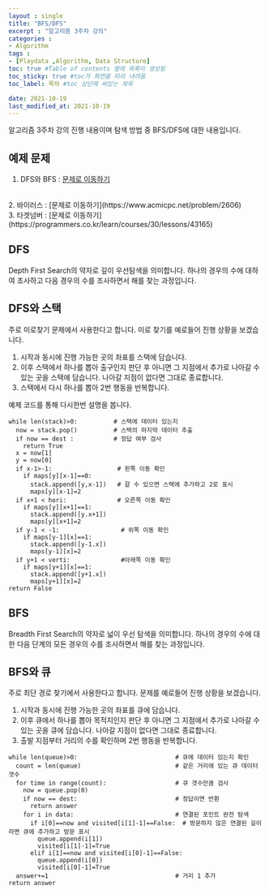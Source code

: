 ```yaml
---
layout : single
title: "BFS/DFS"
excerpt : "알고리즘 3주차 강의"
categories :
- Algorithm
tags :
- [Playdata ,Algorithm, Data Structure]
toc: true #Table of contents 옆에 목록이 생성됨
toc_sticky: true #toc가 화면을 따라 내려옴
toc_label: 목차 #toc 상단에 써있는 제목

date: 2021-10-19
last_modified_at: 2021-10-19
---
```


알고리즘 3주차 강의 진행 내용이며 탐색 방법 중 BFS/DFS에 대한 내용입니다.

## 예제 문제

1. DFS와 BFS : [문제로 이동하기](https://www.acmicpc.net/problem/1260)
<br />
2. 바이러스 : [문제로 이동하기](https://www.acmicpc.net/problem/2606)
<br />
3. 타겟넘버 : [문제로 이동하기](https://programmers.co.kr/learn/courses/30/lessons/43165)

## DFS
Depth First Search의 약자로 깊이 우선탐색을 의미합니다. 하나의 경우의 수에 대하여 조사하고 다음 경우의 수를 조사하면서 해를 찾는 과정입니다.

## DFS와 스택
주로 미로찾기 문제에서 사용한다고 합니다. 미로 찾기를 예로들어 진행 상황을 보겠습니다.
1. 시작과 동시에 진행 가능한 곳의 좌표를 스택에 담습니다.
2. 이후 스택에서 하나를 뽑아 출구인지 판단 후 아니면 그 지점에서 추가로 나아갈 수 있는 곳을 스택에 담습니다. 나아갈 지점이 없다면 그대로 종료합니다.
3. 스택에서 다시 하나를 뽑아 2번 행동을 반복합니다.

예제 코드를 통해 다시한번 설명을 봅니다.
```
while len(stack)>0:          # 스택에 데이터 있는지
  now = stack.pop()          # 스택의 마지막 데이터 추출
  if now == dest :           # 정답 여부 검사
    return True
  x = now[1]
  y = now[0]
  if x-1>-1:                  # 왼쪽 이동 확인
    if maps[y][x-1]==0:
      stack.append([y,x-1])   # 갈 수 있으면 스택에 추가하고 2로 표시
      maps[y][x-1]=2
  if x+1 < hori:              # 오른쪽 이동 확인
    if maps[y][x+1]==1:
      stack.append([y.x+1])
      maps[y][x+1]=2
  if y-1 < -1:                 # 위쪽 이동 확인
    if maps[y-1][x]==1:
      stack.append([y-1.x])
      maps[y-1][x]=2
  if y+1 < verti:              #아래쪽 이동 확인
    if maps[y+1][x]==1:
      stack.append([y+1.x])
      maps[y+1][x]=2
return False
```

## BFS
Breadth First Search의 약자로 넓이 우선 탐색을 의미합니다. 하나의 경우의 수에 대한 다음 단계의 모든 경우의 수를 조사하면서 해를 찾는 과정입니다.

## BFS와 큐
주로 최단 경로 찾기에서 사용한다고 합니다. 문제를 예로들어 진행 상황을 보겠습니다.
1. 시작과 동시에 진행 가능한 곳의 좌표를 큐에 담습니다.
2. 이후 큐에서 하나를 뽑아 목적지인지 판단 후 아니면 그 지점에서 추가로 나아갈 수 있는 곳을 큐에 담습니다. 나아갈 지점이 없다면 그대로 종료합니다.
3. 출발 지점부터 거리의 수를 확인하며 2번 행동을 반복합니다.
```
while len(queue)>0:                           # 큐에 데이터 있는지 확인
  count = len(queue)                          # 같은 거리에 있는 큐 데이터 갯수
  for time in range(count):                   # 큐 갯수만큼 검사
    now = queue.pop(0)
    if now == dest:                           # 정답이면 반환
      return answer
    for i in data:                            # 연결된 포인트 완전 탐색
      if i[0]==now and visited[i[1]-1]==False:  # 방문하지 않은 연결된 길이라면 큐에 추가하고 방문 표시
        queue.append(i[1])
        visited[i[1]-1]=True
      elif i[1]==now and visited[i[0]-1]==False:
        queue.append(i[0])
        visited[i[0]-1]=True
  answer+=1                                   # 거리 1 추가
return answer
```
